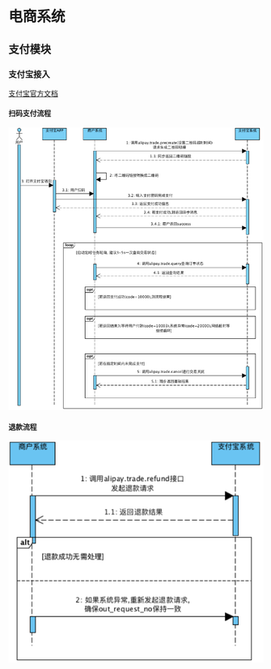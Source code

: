 # 电商系统



## 支付模块



### 支付宝接入

[支付宝官方文档](https://docs.open.alipay.com/194/105170/)



#### 扫码支付流程



![img](images/电商系统/支付/支付宝扫码支付流程)



#### 退款流程

![img](images/电商系统/支付/支付宝退款流程)